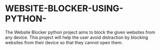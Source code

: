 # WEBSITE-BLOCKER-USING-PYTHON-
The Website Blocker python project aims to block the given websites from any device. This project will help the user avoid distraction by blocking websites from their device so that they cannot open them.
